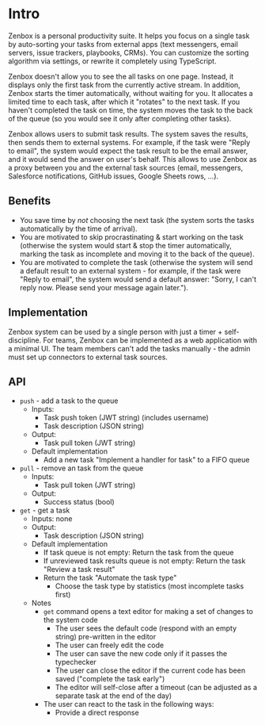 # Intro

Zenbox is a personal productivity suite. It helps you focus on a single task by auto-sorting your tasks from external apps (text messengers, email servers, issue trackers, playbooks, CRMs). You can customize the sorting algorithm via settings, or rewrite it completely using TypeScript.

Zenbox doesn't allow you to see the all tasks on one page. Instead, it displays only the first task from the currently active stream. In addition, Zenbox starts the timer automatically, without waiting for you. It allocates a limited time to each task, after which it "rotates" to the next task. If you haven't completed the task on time, the system moves the task to the back of the queue (so you would see it only after completing other tasks).

Zenbox allows users to submit task results. The system saves the results, then sends them to external systems. For example, if the task were "Reply to email", the system would expect the task result to be the email answer, and it would send the answer on user's behalf. This allows to use Zenbox as a proxy between you and the external task sources (email, messengers, Salesforce notifications, GitHub issues, Google Sheets rows, ...).

## Benefits

* You save time by *not* choosing the next task (the system sorts the tasks automatically by the time of arrival).
* You are motivated to skip procrastinating & start working on the task (otherwise the system would start & stop the timer automatically, marking the task as incomplete and moving it to the back of the queue).
* You are motivated to complete the task (otherwise the system will send a default result to an external system - for example, if the task were "Reply to email", the system would send a default answer: "Sorry, I can't reply now. Please send your message again later.").

## Implementation

Zenbox system can be used by a single person with just a timer + self-discipline. For teams, Zenbox can be implemented as a web application with a minimal UI. The team members can't add the tasks manually - the admin must set up connectors to external task sources.

## API

* `push` - add a task to the queue
  * Inputs:
    * Task push token (JWT string) (includes username)
    * Task description (JSON string)
  * Output:
    * Task pull token (JWT string)
  * Default implementation
    * Add a new task "Implement a handler for task" to a FIFO queue
* `pull` - remove an task from the queue
  * Inputs:
    * Task pull token (JWT string)
  * Output:
    * Success status (bool)
* `get` - get a task
  * Inputs: none
  * Output:
    * Task description (JSON string)
  * Default implementation
    * If task queue is not empty: Return the task from the queue
    * If unreviewed task results queue is not empty: Return the task "Review a task result"
    * Return the task "Automate the task type"
      * Choose the task type by statistics (most incomplete tasks first)
  * Notes
    * `get` command opens a text editor for making a set of changes to the system code
      * The user sees the default code (respond with an empty string) pre-written in the editor
      * The user can freely edit the code
      * The user can save the new code only if it passes the typechecker
      * The user can close the editor if the current code has been saved ("complete the task early")
      * The editor will self-close after a timeout (can be adjusted as a separate task at the end of the day)
    * The user can react to the task in the following ways:
      * Provide a direct response
